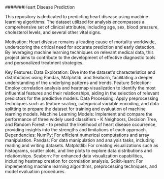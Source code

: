 #######Heart Disease Prediction

This repository is dedicated to predicting heart disease using machine learning algorithms. The dataset utilized for analysis encompasses a comprehensive set of clinical attributes, including age, sex, blood pressure, cholesterol levels, and several other vital signs.

Motivation:
Heart disease remains a leading cause of mortality worldwide, underscoring the critical need for accurate prediction and early detection. By leveraging machine learning techniques on relevant medical data, this project aims to contribute to the development of effective diagnostic tools and personalized treatment strategies.

Key Features:
Data Exploration: Dive into the dataset's characteristics and distributions using Pandas, Matplotlib, and Seaborn, facilitating a deeper understanding of the underlying patterns and trends.
Feature Selection: Employ correlation analysis and heatmap visualization to identify the most influential features and their relationships, aiding in the selection of relevant predictors for the predictive models.
Data Processing: Apply preprocessing techniques such as feature scaling, categorical variable encoding, and data splitting to prepare the dataset for training and evaluation of machine learning models.
Machine Learning Models: Implement and compare the performance of three widely used classifiers - K Neighbors, Decision Tree, and Random Forest - to predict the likelihood of heart disease occurrence, providing insights into the strengths and limitations of each approach.
Dependencies:
NumPy: For efficient numerical computations and array manipulation.
Pandas: For data manipulation and analysis tasks, including reading and writing datasets.
Matplotlib: For creating visualizations such as histograms, scatter plots, and line plots to explore data distributions and relationships.
Seaborn: For enhanced data visualization capabilities, including heatmap creation for correlation analysis.
Scikit-learn: For implementing machine learning algorithms, preprocessing techniques, and model evaluation procedures.
